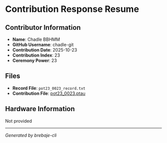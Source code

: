 # Contribution Response Resume

## Contributor Information
- **Name**: Chadle BBHMM
- **GitHub Username**: chadle-git
- **Contribution Date**: 2025-10-23
- **Contribution Index**: 23
- **Ceremony Power**: 23

## Files
- **Record File**: `pot23_0023_record.txt`
- **Contribution File**: [pot23_0023.ptau](https://cardano-trusted-setup-test.s3.us-east-2.amazonaws.com/Cardano-PPOT/pot23_0023.ptau)

## Hardware Information
Not provided

---
*Generated by brebaje-cli*
